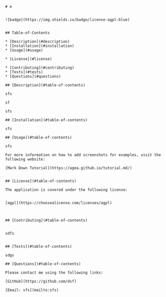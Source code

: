 
    # e
    
    
    ![badge](https://img.shields.io/badge/license-agpl-blue)
      
  
    ## Table-of-Contents
  
    * [Description](#description)
    * [Installation](#installation)
    * [Usage](#usage)
    
    * [License](#license)
      
    * [Contributing](#contributing)
    * [Tests](#tests)
    * [Questions](#questions)
    
    ## [Description](#table-of-contents)
  
    sfs
  
    sf
  
    sfs
  
    ## [Installation](#table-of-contents)
  
    sfs
  
    ## [Usage](#table-of-contents)
  
    sfs
    
    For more information on how to add screenshots for examples, visit the following website:
    
    [Mark Down Tutorial](https://agea.github.io/tutorial.md/)
    
    
    ## [License](#table-of-contents)
  
    The application is covered under the following license:
  
    
    [agpl](https://choosealicense.com/licenses/agpl)
      
      
  
    ## [Contributing](#table-of-contents)
    
    
    sdfs
      
  
    ## [Tests](#table-of-contents)
  
    sdgs
  
    ## [Questions](#table-of-contents)
  
    Please contact me using the following links:
  
    [GitHub](https://github.com/dsf)
  
    [Email: sfs](mailto:sfs)
  